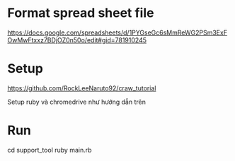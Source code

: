 # Format spread sheet file

https://docs.google.com/spreadsheets/d/1PYGseGc6sMmReWG2PSm3ExFOwMwFtxxz7BDjOZ0n50o/edit#gid=781910245

# Setup

https://github.com/RockLeeNaruto92/craw_tutorial

Setup ruby và chromedrive như hướng dẫn trên

# Run

cd support_tool
ruby main.rb
